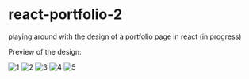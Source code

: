 # react-portfolio-2
playing around with the design of a portfolio page in react (in progress)

Preview of the design:

![1](https://user-images.githubusercontent.com/69626975/191244270-e9db9ed6-e046-498c-86f3-b260996c1700.PNG)
![2](https://user-images.githubusercontent.com/69626975/191244286-615fa81a-14e9-4c86-9093-94e803c20061.PNG)
![3](https://user-images.githubusercontent.com/69626975/191247283-3cbaffeb-6db2-4938-9b99-3dd8af0e0189.PNG)
![4](https://user-images.githubusercontent.com/69626975/191244317-9f5438e6-29f5-44b0-8583-0eff4a52eb02.PNG)
![5](https://user-images.githubusercontent.com/69626975/191244337-9a296892-9c99-46ab-94e0-a244eb813386.PNG)
